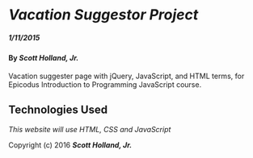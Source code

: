 # _Vacation Suggestor Project_

##### _1/11/2015_

#### By _**Scott Holland, Jr.**_

Vacation suggester page with jQuery, JavaScript, and HTML terms, for Epicodus Introduction to Programming JavaScript course.

## Technologies Used

_This website will use HTML, CSS and JavaScript_

Copyright (c) 2016 **_Scott Holland, Jr._**
